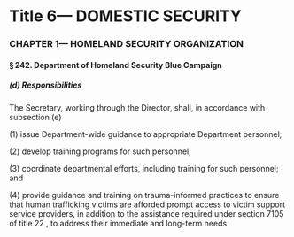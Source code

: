 
# Title 6— DOMESTIC SECURITY
### CHAPTER 1— HOMELAND SECURITY ORGANIZATION
#### § 242. Department of Homeland Security Blue Campaign
##### (d) Responsibilities

The Secretary, working through the Director, shall, in accordance with subsection (e)

(1) issue Department-wide guidance to appropriate Department personnel;

(2) develop training programs for such personnel;

(3) coordinate departmental efforts, including training for such personnel; and

(4) provide guidance and training on trauma-informed practices to ensure that human trafficking victims are afforded prompt access to victim support service providers, in addition to the assistance required under section 7105 of title 22 , to address their immediate and long-term needs.

